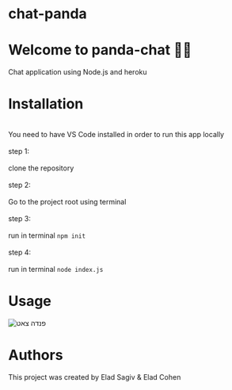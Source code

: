 # chat-panda 
# Welcome to panda-chat :wave::sunglasses:

Chat application using Node.js and heroku 

# Installation
<br>You need to have VS Code installed in order to run this app locally</br>
<br>step 1:</br>
<br>clone the repository</br>
<br>step 2:</br>
<br>Go to the project root using terminal </br>
<br>step 3: </br>
<br>run in terminal ```npm init``` </br>
<br>step 4: </br>
<br>run in terminal ```node index.js```</br>

# Usage 

![פנדה צאט](https://user-images.githubusercontent.com/93874385/152640461-ba0a5249-8a51-470b-8630-c73e6c558e1a.png)


# Authors
This project was created by Elad Sagiv & Elad Cohen 

